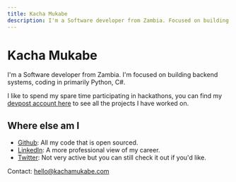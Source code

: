 ```yaml
---
title: Kacha Mukabe
description: I'm a Software developer from Zambia. Focused on building backend systems and coding in Python, C# and Golang.
---
```


# Kacha Mukabe


I'm a Software developer from Zambia. I'm focused on building backend systems, coding in primarily Python, C#.

I like to spend my spare time participating in hackathons, you can find my [devpost account here](https://devpost.com/kmukabe) to see all the projects I have worked on.

## Where else am I

- [Github](https://github.com/kachaMukabe): All my code that is open sourced.
- [LinkedIn](https://www.linkedin.com/in/kachamukabe/): A more professional view of my career.
- [Twitter](https://twitter.com/kMukabe): Not very active but you can still check it out if you'd like.

Contact: hello@kachamukabe.com

